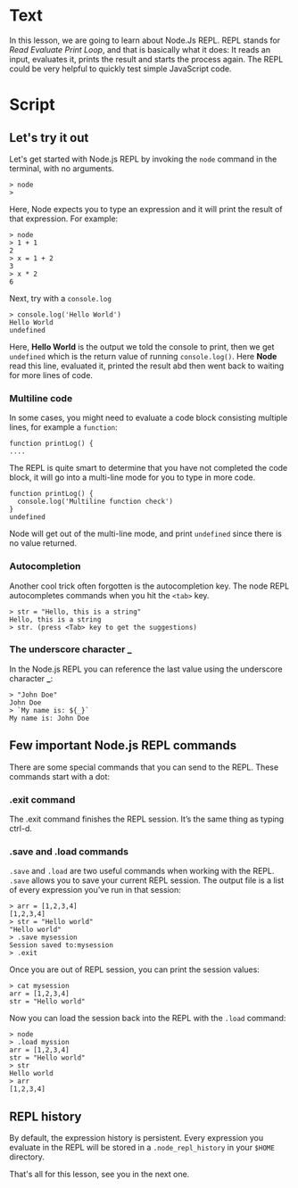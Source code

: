 # Text

In this lesson, we are going to learn about Node.Js REPL. REPL stands for *Read Evaluate Print Loop*, and that is basically what it does: It reads an input, evaluates it, prints the result and starts the process again. The REPL could be very helpful to quickly test simple JavaScript code.

# Script
## Let's try it out
Let's get started with Node.js REPL by invoking the `node` command in the terminal, with no arguments.
````
> node
> 
````
Here, Node expects you to type an expression and it will print the result of that expression. For example:
````
> node
> 1 + 1
2
> x = 1 + 2
3
> x * 2
6
````

Next, try with a `console.log`
````
> console.log('Hello World')
Hello World
undefined
````
Here, **Hello World** is the output we told the console to print, then we get `undefined` which is the return value of running `console.log()`. Here **Node** read this line, evaluated it, printed the result abd then went back to waiting for more lines of code.

### Multiline code
In some cases, you might need to evaluate a code block consisting multiple lines, for example a `function`:
````
function printLog() {
....
````
The REPL is quite smart to determine that you have not completed the code block, it will go into a multi-line mode for you to type in more code.
````
function printLog() {
  console.log('Multiline function check')
}
undefined
````
Node will get out of the multi-line mode, and print `undefined` since there is no value returned. 

### Autocompletion
Another cool trick often forgotten is the autocompletion key. The node REPL autocompletes commands when you hit the `<tab>` key. 
````
> str = "Hello, this is a string"
Hello, this is a string
> str. (press <Tab> key to get the suggestions)
````

### The underscore character _
In the Node.js REPL you can reference the last value using the underscore character **_**:
````
> "John Doe"
John Doe
> `My name is: ${_}`
My name is: John Doe
````

## Few important Node.js REPL commands
There are some special commands that you can send to the REPL. These commands start with a dot:

### .exit command
The .exit command finishes the REPL session. It’s the same thing as typing ctrl-d.

### .save and .load commands
`.save` and `.load` are two useful commands when working with the REPL. `.save` allows you to save your current REPL session. The output file is a list of every expression you’ve run in that session:
````
> arr = [1,2,3,4]
[1,2,3,4]
> str = "Hello world"
"Hello world"
> .save mysession
Session saved to:mysession
> .exit
````

Once you are out of REPL session, you can print the session values:
````
> cat mysession
arr = [1,2,3,4]
str = "Hello world"
````

Now you can load the session back into the REPL with the `.load` command:
````
> node
> .load myssion
arr = [1,2,3,4]
str = "Hello world"
> str
Hello world
> arr
[1,2,3,4]
````

## REPL history
By default, the expression history is persistent. Every expression you evaluate in the REPL will be stored in a `.node_repl_history` in your `$HOME` directory.

That's all for this lesson, see you in the next one.